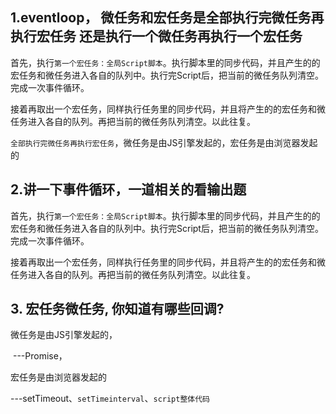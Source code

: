 ## 1.eventloop， 微任务和宏任务是全部执行完微任务再执行宏任务 还是执行一个微任务再执行一个宏任务

首先，执行`第一个宏任务：全局Script脚本`。执行脚本里的同步代码，并且产生的的宏任务和微任务进入各自的队列中。执行完Script后，把当前的微任务队列清空。完成一次事件循环。

接着再取出一个宏任务，同样执行任务里的同步代码，并且将产生的的宏任务和微任务进入各自的队列。再把当前的微任务队列清空。以此往复。





`全部执行完微任务再执行宏任务`，微任务是由JS引擎发起的，宏任务是由浏览器发起的



## 2.讲一下事件循环，一道相关的看输出题

首先，执行`第一个宏任务：全局Script脚本`。执行脚本里的同步代码，并且产生的的宏任务和微任务进入各自的队列中。执行完Script后，把当前的微任务队列清空。完成一次事件循环。

接着再取出一个宏任务，同样执行任务里的同步代码，并且将产生的的宏任务和微任务进入各自的队列。再把当前的微任务队列清空。以此往复。



## 3. 宏任务微任务, 你知道有哪些回调? 

微任务是由JS引擎发起的，

​	---Promise，

宏任务是由浏览器发起的

​	---setTimeout、`setTimeinterval`、`script整体代码`